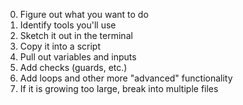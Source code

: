 
0. Figure out what you want to do
1. Identify tools you'll use
2. Sketch it out in the terminal
3. Copy it into a script
4. Pull out variables and inputs
5. Add checks (guards, etc.)
6. Add loops and other more "advanced" functionality
7. If it is growing too large, break into multiple files